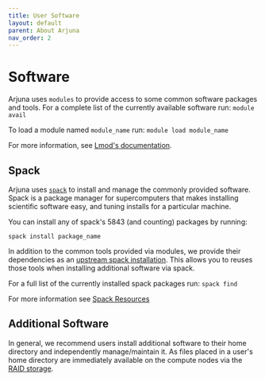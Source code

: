 ```yaml
---
title: User Software
layout: default
parent: About Arjuna
nav_order: 2
---
```


# Software

Arjuna uses `modules` to provide access to some common software packages and tools.
For a complete list of the currently available software run: `module avail`

To load a module named `module_name` run: `module load module_name`

For more information, see [Lmod's documentation](https://lmod.readthedocs.io).


## Spack

Arjuna uses [`spack`](https://spack.io) to install and manage the commonly provided
software. Spack is a package manager for supercomputers that makes installing
scientific software easy, and tuning installs for a particular machine.

You can install any of spack's 5843 (and counting) packages by running:

```shell
spack install package_name
```

In addition to the common tools provided via modules, we provide their dependencies
as an [upstream spack installation](https://spack.readthedocs.io/en/latest/chain.html?highlight=upstream#using-multiple-upstream-spack-instances). This allows you to
reuses those tools when installing additional software via spack.

For a full list of the currently installed spack packages run: `spack find`

For more information see [Spack Resources](../getting_started/linux.md#spack)

## Additional Software

In general, we recommend users install additional software to their home directory
and independently manage/maintain it. As files placed in a user's home directory
are immediately available on the compute nodes via the [RAID storage].

[RAID storage]: hardware.md#storage
